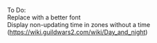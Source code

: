 To Do:<br>
Replace with a better font<br>
Display non-updating time in zones without a time (https://wiki.guildwars2.com/wiki/Day_and_night)
